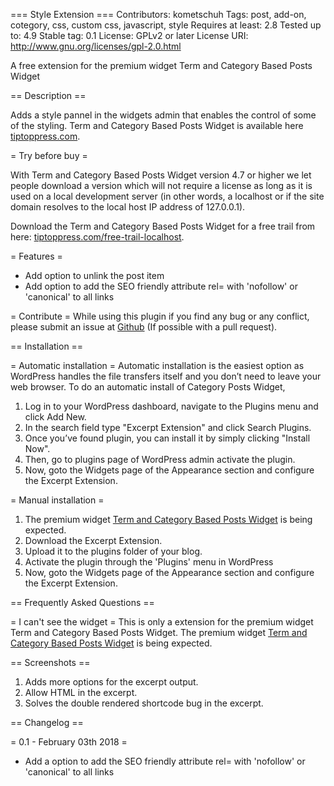 === Style Extension ===
Contributors: kometschuh
Tags: post, add-on, cotegory, css, custom css, javascript, style
Requires at least: 2.8
Tested up to: 4.9
Stable tag: 0.1
License: GPLv2 or later 
License URI: http://www.gnu.org/licenses/gpl-2.0.html

A free extension for the premium widget Term and Category Based Posts Widget

== Description ==

Adds a style pannel in the widgets admin that enables the control of some of the styling. Term and Category Based Posts Widget is available here [tiptoppress.com](http://tiptoppress.com/?utm_source=wordpress_org&utm_campaign=description_eext&utm_medium=web).

= Try before buy =

With Term and Category Based Posts Widget version 4.7 or higher we let people download a version which will not require a license as long as it is used on a local development server (in other words, a localhost or if the site domain resolves to the local host IP address of 127.0.0.1).

Download the Term and Category Based Posts Widget for a free trail from here: [tiptoppress.com/free-trail-localhost](http://tiptoppress.com/free-trail-localhost/?utm_source=wordpress_org&utm_campaign=try_befor_buy_eext&utm_medium=web).

= Features =

* Add option to unlink the post item
* Add option to add the SEO friendly attribute rel= with 'nofollow' or 'canonical' to all links

= Contribute =
While using this plugin if you find any bug or any conflict, please submit an issue at 
[Github](https://github.com/tiptoppress/style-extension) (If possible with a pull request). 

== Installation ==

= Automatic installation =
Automatic installation is the easiest option as WordPress handles the file transfers itself and you don’t need to leave your web browser. To do an automatic install of Category Posts Widget, 

1. Log in to your WordPress dashboard, navigate to the Plugins menu and click Add New. 
2. In the search field type "Excerpt Extension" and click Search Plugins. 
3. Once you’ve found plugin, you can install it by simply clicking "Install Now".
4. Then, go to plugins page of WordPress admin activate the plugin. 
5. Now, goto the Widgets page of the Appearance section and configure the Excerpt Extension.

= Manual installation =

1. The premium widget [Term and Category Based Posts Widget](http://tiptoppress.com/?utm_source=github&utm_campaign=installation_eext&utm_medium=web) is being expected.
2. Download the Excerpt Extension.
3. Upload it to the plugins folder of your blog.
4. Activate the plugin through the 'Plugins' menu in WordPress
5. Now, goto the Widgets page of the Appearance section and configure the Excerpt Extension.

== Frequently Asked Questions ==

= I can't see the widget =
This is only a extension for the premium widget Term and Category Based Posts Widget.
The premium widget [Term and Category Based Posts Widget](http://tiptoppress.com/?utm_source=github&utm_campaign=installation_eext&utm_medium=web) is being expected.

== Screenshots ==

1. Adds more options for the excerpt output.
2. Allow HTML in the excerpt.
3. Solves the double rendered shortcode bug in the excerpt.

== Changelog ==

= 0.1 - February 03th 2018 =
* Add a option to add the SEO friendly attribute rel= with 'nofollow' or 'canonical' to all links